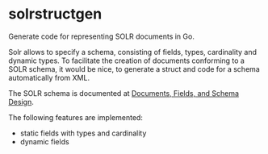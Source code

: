 # solrstructgen

Generate code for representing SOLR documents in Go.

Solr allows to specify a schema, consisting of fields, types, cardinality and
dynamic types. To facilitate the creation of documents conforming to a SOLR
schema, it would be nice, to generate a struct and code for a schema
automatically from XML.

The SOLR schema is documented at [Documents, Fields, and Schema
Design](https://lucene.apache.org/solr/guide/6_6/documents-fields-and-schema-design.html).

The following features are implemented:

* static fields with types and cardinality
* dynamic fields
